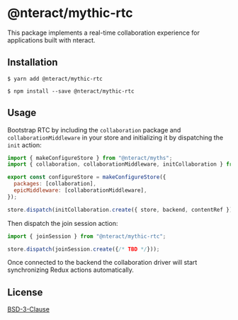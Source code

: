 # @nteract/mythic-rtc

This package implements a real-time collaboration experience for applications built with nteract.

## Installation

```
$ yarn add @nteract/mythic-rtc
```

```
$ npm install --save @nteract/mythic-rtc
```

## Usage

Bootstrap RTC by including the `collaboration` package and `collaborationMiddleware` in your store
and initializing it by dispatching the `init`  action:

```javascript
import { makeConfigureStore } from "@nteract/myths";
import { collaboration, collaborationMiddleware, initCollaboration } from "@nteract/mythic-rtc";

export const configureStore = makeConfigureStore({
  packages: [collaboration],
  epicMiddleware: [collaborationMiddleware],
});

store.dispatch(initCollaboration.create({ store, backend, contentRef }));
```

Then dispatch the join session action:

```javascript
import { joinSession } from "@nteract/mythic-rtc";

store.dispatch(joinSession.create({/* TBD */}));
```

Once connected to the backend the collaboration driver will start synchronizing Redux actions automatically.

## License

[BSD-3-Clause](https://choosealicense.com/licenses/bsd-3-clause/)

